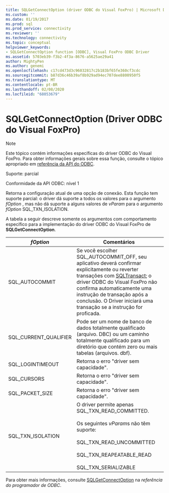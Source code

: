 ```yaml
---
title: SQLGetConnectOption (driver ODBC do Visual FoxPro) | Microsoft Docs
ms.custom: ''
ms.date: 01/19/2017
ms.prod: sql
ms.prod_service: connectivity
ms.reviewer: ''
ms.technology: connectivity
ms.topic: conceptual
helpviewer_keywords:
- SQLGetConnectOption function [ODBC], Visual FoxPro ODBC Driver
ms.assetid: 5703eb39-f3b2-4f3a-8676-a5625ae29a41
author: MightyPen
ms.author: genemi
ms.openlocfilehash: c17cd473d3c96032817c2b183bf65fe360cf3cdc
ms.sourcegitcommit: b87d36c46b39af8b929ad94ec707dee8800950f5
ms.translationtype: MT
ms.contentlocale: pt-BR
ms.lasthandoff: 02/08/2020
ms.locfileid: "68053679"
---
```

# <a name="sqlgetconnectoption-visual-foxpro-odbc-driver"></a>SQLGetConnectOption (Driver ODBC do Visual FoxPro)
> [!NOTE]  
>  Este tópico contém informações específicas do driver ODBC do Visual FoxPro. Para obter informações gerais sobre essa função, consulte o tópico apropriado em [referência da API do ODBC](../../odbc/reference/syntax/odbc-api-reference.md).  
  
 Suporte: parcial  
  
 Conformidade da API ODBC: nível 1  
  
 Retorna a configuração atual de uma opção de conexão. Esta função tem suporte parcial: o driver dá suporte a todos os valores para o argumento *fOption* , mas não dá suporte a alguns valores de *vParam* para o argumento *fOption* SQL_TXN_ISOLATION.  
  
 A tabela a seguir descreve somente os argumentos com comportamento específico para a implementação do driver ODBC do Visual FoxPro de **SQLGetConnectOption**.  
  
|*fOption*|Comentários|  
|---------------|-------------|  
|SQL_AUTOCOMMIT|Se você escolher SQL_AUTOCOMMIT_OFF, seu aplicativo deverá confirmar explicitamente ou reverter transações com [SQLTransact](../../odbc/microsoft/sqltransact-visual-foxpro-odbc-driver.md); o driver ODBC do Visual FoxPro não confirma automaticamente uma instrução de transação após a conclusão. O Driver iniciará uma transação se a instrução for proficada.|  
|SQL_CURRENT_QUALIFIER|Pode ser um nome de banco de dados totalmente qualificado (arquivo. DBC) ou um caminho totalmente qualificado para um diretório que contém zero ou mais tabelas (arquivos. dbf).|  
|SQL_LOGINTIMEOUT|Retorna o erro "driver sem capacidade".|  
|SQL_CURSORS|Retorna o erro "driver sem capacidade".|  
|SQL_PACKET_SIZE|Retorna o erro "driver sem capacidade".|  
|SQL_TXN_ISOLATION|O driver permite apenas SQL_TXN_READ_COMMITTED.<br /><br /> Os seguintes *vParam*s não têm suporte:<br /><br /> SQL_TXN_READ_UNCOMMITTED<br /><br /> SQL_TXN_REAPEATABLE_READ<br /><br /> SQL_TXN_SERIALIZABLE|  
  
 Para obter mais informações, consulte [SQLGetConnectOption](../../odbc/reference/syntax/sqlgetconnectoption-function.md) na *referência do programador de ODBC*.
